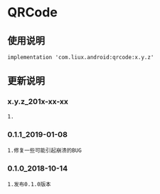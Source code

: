 ﻿QRCode
===

使用说明
---
```
implementation 'com.liux.android:qrcode:x.y.z'
```

更新说明
---
### x.y.z_201x-xx-xx
    1.

### 0.1.1_2019-01-08
    1.修复一些可能引起崩溃的BUG

### 0.1.0_2018-10-14
    1.发布0.1.0版本